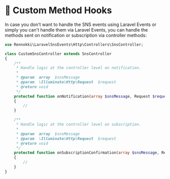 # 🔗 Custom Method Hooks

In case you don't want to handle the SNS events using Laravel Events or simply you can't handle them via Laravel Events, you can handle the methods sent on notification or subscription via controller methods:

```php
use Rennokki\LaravelSnsEvents\Http\Controllers\SnsController;

class CustomSnsController extends SnsController
{
    /**
     * Handle logic at the controller level on notification.
     *
     * @param  array  $snsMessage
     * @param  \Illuminate\Http\Request  $request
     * @return void
     */
    protected function onNotification(array $snsMessage, Request $request): void
    {
        //
    }

    /**
     * Handle logic at the controller level on subscription.
     *
     * @param  array  $snsMessage
     * @param  \Illuminate\Http\Request  $request
     * @return void
     */
    protected function onSubscriptionConfirmation(array $snsMessage, Request $request): void
    {
        //
    }
}
```
